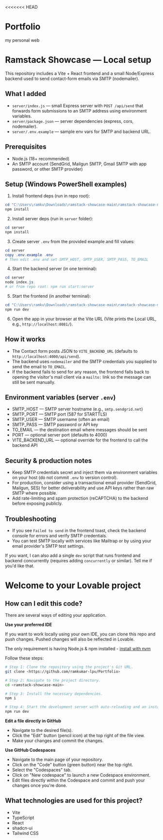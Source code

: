 <<<<<<< HEAD
# Portfolio
my personal web
# Ramstack Showcase — Local setup

This repository includes a Vite + React frontend and a small Node/Express backend used to send contact-form emails via SMTP (nodemailer).

## What I added
- `server/index.js` — small Express server with `POST /api/send` that forwards form submissions to an SMTP address using environment variables.
- `server/package.json` — server dependencies (express, cors, nodemailer).
- `server/.env.example` — sample env vars for SMTP and backend URL.

## Prerequisites
- Node.js (18+ recommended)
- An SMTP account (SendGrid, Mailgun SMTP, Gmail SMTP with app password, or other SMTP provider)

## Setup (Windows PowerShell examples)

1. Install frontend deps (run in repo root):

```powershell
cd "C:\Users\ramku\Downloads\ramstack-showcase-main\ramstack-showcase-main"
npm install
```

2. Install server deps (run in `server` folder):

```powershell
cd server
npm install
```

3. Create server `.env` from the provided example and fill values:

```powershell
cd server
copy .env.example .env
# Then edit .env and set SMTP_HOST, SMTP_USER, SMTP_PASS, TO_EMAIL
```

4. Start the backend server (in one terminal):

```powershell
cd server
node index.js
# or from repo root: npm run start:server
```

5. Start the frontend (in another terminal):

```powershell
cd "C:\Users\ramku\Downloads\ramstack-showcase-main\ramstack-showcase-main"
npm run dev
```

6. Open the app in your browser at the Vite URL (Vite prints the Local URL, e.g., `http://localhost:8081/`).

## How it works
- The Contact form posts JSON to `VITE_BACKEND_URL` (defaults to `http://localhost:4000/api/send`).
- The backend uses `nodemailer` and the SMTP credentials you supplied to send the email to `TO_EMAIL`.
- If the backend fails to send for any reason, the frontend falls back to opening the visitor's mail client via a `mailto:` link so the message can still be sent manually.

## Environment variables (server `.env`)
- SMTP_HOST — SMTP server hostname (e.g., `smtp.sendgrid.net`)
- SMTP_PORT — SMTP port (587 for STARTTLS)
- SMTP_USER — SMTP username (often an email)
- SMTP_PASS — SMTP password or API key
- TO_EMAIL — the destination email where messages should be sent
- PORT — optional server port (defaults to 4000)
- VITE_BACKEND_URL — optional override for the frontend to call the backend API

## Security & production notes
- Keep SMTP credentials secret and inject them via environment variables on your host (do not commit `.env` to version control).
- For production, consider using a transactional email provider (SendGrid, Mailgun, SES) for better deliverability and use API keys rather than raw SMTP where possible.
- Add rate-limiting and spam protection (reCAPTCHA) to the backend before exposing publicly.

## Troubleshooting
- If you see `Failed to send` in the frontend toast, check the backend console for errors and verify SMTP credentials.
- You can test SMTP locally with services like Mailtrap or by using your email provider's SMTP test settings.

If you want, I can also add a single `dev` script that runs frontend and backend concurrently (requires adding `concurrently` or similar). Tell me if you'd like that.

# Welcome to your Lovable project

## How can I edit this code?

There are several ways of editing your application.

**Use your preferred IDE**

If you want to work locally using your own IDE, you can clone this repo and push changes. Pushed changes will also be reflected in Lovable.

The only requirement is having Node.js & npm installed - [install with nvm](https://github.com/nvm-sh/nvm#installing-and-updating)

Follow these steps:

```sh
# Step 1: Clone the repository using the project's Git URL.
git clone <https://github.com/ramkumar-lpu/Portfolio>

# Step 2: Navigate to the project directory.
cd <ramstack-showcase-main>

# Step 3: Install the necessary dependencies.
npm i

# Step 4: Start the development server with auto-reloading and an instant preview.
npm run dev
```

**Edit a file directly in GitHub**

- Navigate to the desired file(s).
- Click the "Edit" button (pencil icon) at the top right of the file view.
- Make your changes and commit the changes.

**Use GitHub Codespaces**

- Navigate to the main page of your repository.
- Click on the "Code" button (green button) near the top right.
- Select the "Codespaces" tab.
- Click on "New codespace" to launch a new Codespace environment.
- Edit files directly within the Codespace and commit and push your changes once you're done.

## What technologies are used for this project?
- Vite
- TypeScript
- React
- shadcn-ui
- Tailwind CSS
